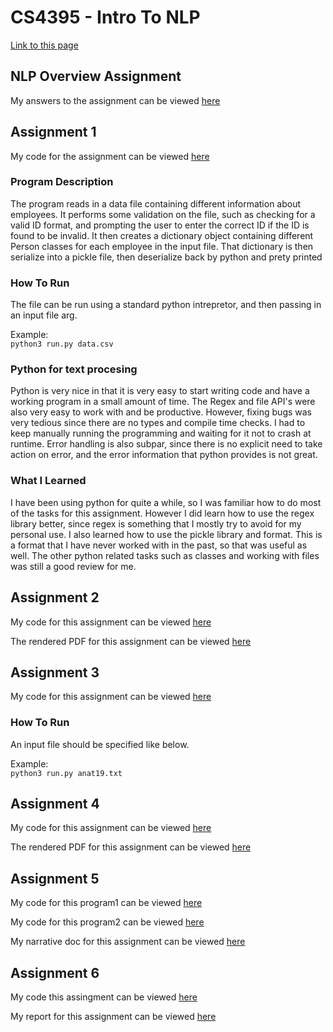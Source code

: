 # CS4395 - Intro To NLP

[Link to this page](https://nlam1170.github.io/CS4395_Repo)

## NLP Overview Assignment
My answers to the assignment can be viewed [here](nlp_overview_assignment.pdf)

## Assignment 1
My code for the assignment can be viewed [here](https://github.com/nlam1170/CS4395_Repo/blob/main/Assignment1/run.py)

### Program Description
The program reads in a data file containing different information about employees. It performs some validation on the file, such as checking for a valid ID format, and prompting the user to enter the correct ID if the ID is found to be invalid. It then creates a dictionary object containing different Person classes for each employee in the input file. That dictionary is then serialize into a pickle file, then deserialize back by python and prety printed

### How To Run
The file can be run using a standard python intrepretor, and then passing in an input file arg.

Example:\
`python3 run.py data.csv`

### Python for text procesing
Python is very nice in that it is very easy to start writing code and have a working program in a small amount of time. The Regex and file API's were also very easy to work with and be productive. However, fixing bugs was very tedious since there are no types and compile time checks. I had to keep manually running the programming and waiting for it not to crash at runtime. Error handling is also subpar, since there is no explicit need to take action on error, and the error information that python provides is not great.

### What I Learned
I have been using python for quite a while, so I was familiar how to do most of the tasks for this assignment. However I did learn how to use the regex library better, since regex is something that I mostly try to avoid for my personal use. I also learned how to use the pickle library and format. This is a format that I have never worked with in the past, so that was useful as well. The other python related tasks such as classes and working with files was still a good review for me.

## Assignment 2
My code for this assignment can be viewed [here](https://github.com/nlam1170/CS4395_Repo/blob/main/Assignment2/assignment2.ipynb)

The rendered PDF for this assignment can be viewed [here](https://github.com/nlam1170/CS4395_Repo/blob/main/Assignment2/assignment2.pdf)

## Assignment 3
My code for this assignment can be viewed [here](https://github.com/nlam1170/CS4395_Repo/blob/main/Assignment3/run.py)

### How To Run
An input file should be specified like below.

Example:\
`python3 run.py anat19.txt`

## Assignment 4
My code for this assignment can be viewed [here](https://github.com/nlam1170/CS4395_Repo/blob/main/Assignment4/assignment4.ipynb)

The rendered PDF for this assignment can be viewed [here](https://github.com/nlam1170/CS4395_Repo/blob/main/Assignment4/assignment4.pdf)

## Assignment 5
My code for this program1 can be viewed [here](https://github.com/nlam1170/CS4395_Repo/blob/main/Assignment5/program1.py)

My code for this program2 can be viewed [here](https://github.com/nlam1170/CS4395_Repo/blob/main/Assignment5/program2.py)

My narrative doc for this assignment can be viewed [here](https://github.com/nlam1170/CS4395_Repo/blob/main/Assignment5/narrative.pdf)

## Assignment 6
My code this assingment can be viewed [here](https://github.com/nlam1170/CS4395_Repo/blob/main/Assignment6/run.py)

My report for this assignment can be viewed [here](https://github.com/nlam1170/CS4395_Repo/blob/main/Assignment6/report.docx)
